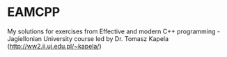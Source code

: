 # EAMCPP
My solutions for exercises from Effective and modern C++ programming - Jagiellonian University course led by Dr. Tomasz Kapela (http://ww2.ii.uj.edu.pl/~kapela/)
